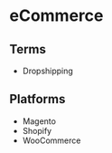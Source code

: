 # eCommerce

## Terms

- Dropshipping

<!--
https://www.udemy.com/course/starting-an-ecommerce-business-in-pakistan/
-->

## Platforms

- Magento
- Shopify
- WooCommerce
